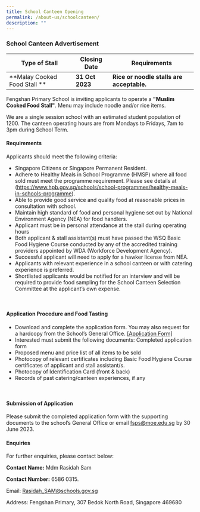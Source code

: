 ```yaml
---
title: School Canteen Opening
permalink: /about-us/schoolcanteen/
description: ""
---
```

### School Canteen Advertisement

| Type of Stall | Closing Date | Requirements |
| -------- | -------- | -------- |
| **Malay Cooked Food Stall **| **31 Oct 2023** | **Rice or noodle stalls are acceptable.**|

Fengshan Primary School is inviting applicants to operate a **"Muslim Cooked Food Stall"**. Menu may include noodle and/or rice items. 

We are a single session school with an estimated student population of 1200. The canteen operating hours are from Mondays to Fridays, 7am to 3pm during School Term. 


#### Requirements
Applicants should meet the following criteria: 

* Singapore Citizens or Singapore Permanent Resident.
* Adhere to Healthy Meals in School Programme (HMSP) where all food sold must meet the programme requirement. Please see details at (https://www.hpb.gov.sg/schools/school-programmes/healthy-meals-in-schools-programme).
* Able to provide good service and quality food at reasonable prices in consultation with school.
* Maintain high standard of food and personal hygiene set out by National Environment Agency (NEA) for food handlers.
* Applicant must be in personal attendance at the stall during operating hours
* Both applicant &amp; stall assistant(s) must have passed the WSQ Basic Food Hygiene Course conducted by any of the accredited training providers appointed by WDA (Workforce Development Agency).
* Successful applicant will need to apply for a hawker license from NEA.
* Applicants with relevant experience in a school canteen or with catering experience is preferred.
* Shortlisted applicants would be notified for an interview and will be required to provide food sampling for the School Canteen Selection Committee at the applicant’s own expense.  

<br> 

#### Application Procedure and Food Tasting

* Download and complete the application form. You may also request for a hardcopy from the School’s General Office. 
[ [Application Form] ](/files/Fengshan%20Document%20Links/application%20form%20for%20canteen%20(fsps)%2019%20may%2023.pdf)
* Interested must submit the following documents:
Completed application form
* Proposed menu and price list of all items to be sold
* Photocopy of relevant certificates including Basic Food Hygiene Course certificates of applicant and stall assistant/s.
* Photocopy of Identification Card (front &amp; back)
* Records of past catering/canteen experiences, if any

<br>

#### Submission of Application 

Please submit the completed application form with the supporting documents to the school’s General Office or email fsps@moe.edu.sg by 30 June 2023.

#### Enquiries

For further enquiries, please contact below:

**Contact Name:** Mdm Rasidah Sam

**Contact Number:** 6586 0315.

Email:  Rasidah_SAM@schools.gov.sg

Address: Fengshan Primary, 307 Bedok North Road, Singapore 469680